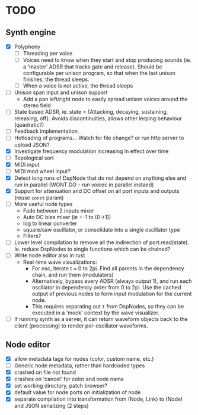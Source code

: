 # TODO

## Synth engine
- [x] Polyphony
    - [ ] Threading per voice
    - [ ] Voices need to know when they start and stop producing sounds (ie. a
      'master' ADSR that tracks gate and release). Should be configurable per
      unison program, so that when the last unison finishes, the thread sleeps.
    - [ ] When a voice is not active, the thread sleeps
- [ ] Unison span input and unison support
    - Add a pan left/right node to easily spread unison voices around the
      stereo field
- [ ] State based ADSR, ie. state = {Attacking, decaying, sustaining,
  releasing, off}. Avoids discontinuities, allows other lerping behaviour
  (quadratic?)
- [ ] Feedback implementation
- [ ] Hotloading of programs... Watch for file change? or run http server to
  upload JSON?
- [x] Investigate frequency modulation increasing in effect over time
- [ ] Topological sort
- [x] MIDI input
- [ ] MIDI mod wheel input?
- [x] Detect long runs of DspNode that do not depend on anything else and run
  in parallel (WONT DO - run voicec in parallel instaed)
- [x] Support for attenuation and DC offset on all port inputs and outputs
  (reuse `const` param)
- [ ] More useful node types
    - Fade between 2 inputs mixer
    - Auto DC bias mixer (ie +-1 to (0->1))
    - log to linear converter
    - square/saw oscillator, or consolidate into a single oscillator type
    - Filters?
- [ ] Lower level compilation to remove all the indirection of
  port.read(state). Ie. reduce DspNodes to single functions which can be
  chained?
- [ ] Write node editor also in rust
    - Real-time wave visualizations:
        - For osc, iterate t = 0 to 2pi. Find all parents in the dependency
          chain, and run them (modulators)
        - Alternatively, bypass every ADSR (always output 1), and run each
          oscillator in dependency order from 0 to 2pi. Use the cached output
          of previous nodes to form input modulation for the current node.
        - This requires separating out `t` from DspNodes, so they can be
          executed in a 'mock' context by the wave visualizer.
- [ ] If running synth as a server, it can return waveform objects back to the
  client (processing) to render per-oscillator waveforms.

## Node editor
- [x] allow metadata tags for nodes (color, custom name, etc.)
- [ ] Generic node metadata, rather than hardcoded types
- [x] crashed on file not found
- [x] crashes on 'cancel' for color and node name
- [x] set working directory, patch browser?
- [x] default value for node ports on initialization of node
- [x] separate compilation into transformation from (Node, Link) to (Node) and
  JSON serializing (2 steps)
